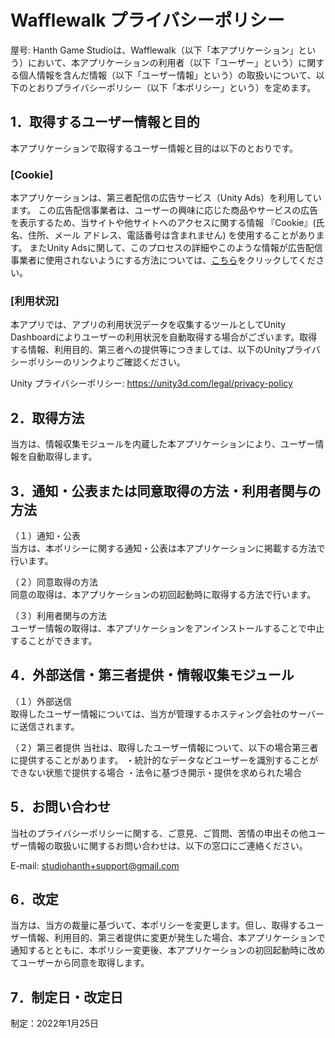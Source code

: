 # Wafflewalk プライバシーポリシー

屋号: Hanth Game Studioは、Wafflewalk（以下「本アプリケーション」という）において、本アプリケーションの利用者（以下「ユーザー」という）に関する個人情報を含んだ情報（以下「ユーザー情報」という）の取扱いについて、以下のとおりプライバシーポリシー（以下「本ポリシー」という）を定めます。

## 1．取得するユーザー情報と目的
本アプリケーションで取得するユーザー情報と目的は以下のとおりです。

### [Cookie]
本アプリケーションは、第三者配信の広告サービス（Unity Ads）を利用しています。
この広告配信事業者は、ユーザーの興味に応じた商品やサービスの広告を表示するため、当サイトや他サイトへのアクセスに関する情報 『Cookie』(氏名、住所、メール アドレス、電話番号は含まれません) を使用することがあります。
またUnity Adsに関して、このプロセスの詳細やこのような情報が広告配信事業者に使用されないようにする方法については、[こちら](https://unity3d.com/legal/do-not-sell-my-personal-information)をクリックしてください。

### [利用状況]
本アプリでは、アプリの利用状況データを収集するツールとしてUnity Dashboardによりユーザーの利用状況を自動取得する場合がございます。取得する情報、利用目的、第三者への提供等につきましては、以下のUnityプライバシーポリシーのリンクよりご確認ください。

Unity プライバシーポリシー: https://unity3d.com/legal/privacy-policy


## 2．取得方法
当方は、情報収集モジュールを内蔵した本アプリケーションにより、ユーザー情報を自動取得します。


## 3．通知・公表または同意取得の方法・利用者関与の方法
（１）通知・公表  
     当方は、本ポリシーに関する通知・公表は本アプリケーションに掲載する方法で行います。

（２）同意取得の方法  
     同意の取得は、本アプリケーションの初回起動時に取得する方法で行います。

（３）利用者関与の方法  
     ユーザー情報の取得は、本アプリケーションをアンインストールすることで中止することができます。

## 4．外部送信・第三者提供・情報収集モジュール
（１）外部送信  
     取得したユーザー情報については、当方が管理するホスティング会社のサーバーに送信されます。

（２）第三者提供
     当社は、取得したユーザー情報について、以下の場合第三者に提供することがあります。
     ・統計的なデータなどユーザーを識別することができない状態で提供する場合
     ・法令に基づき開示・提供を求められた場合


## 5．お問い合わせ
当社のプライバシーポリシーに関する、ご意見、ご質問、苦情の申出その他ユーザー情報の取扱いに関するお問い合わせは、以下の窓口にご連絡ください。

E-mail: studiohanth+support@gmail.com


## 6．改定
当方は、当方の裁量に基づいて、本ポリシーを変更します。但し、取得するユーザー情報、利用目的、第三者提供に変更が発生した場合、本アプリケーションで通知するとともに、本ポリシー変更後、本アプリケーションの初回起動時に改めてユーザーから同意を取得します。


## 7．制定日・改定日
制定：2022年1月25日
